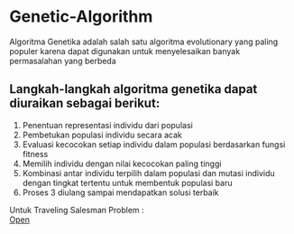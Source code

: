 # Genetic-Algorithm

Algoritma Genetika adalah salah satu algoritma evolutionary yang paling populer karena dapat digunakan untuk menyelesaikan banyak permasalahan yang berbeda

## **Langkah-langkah algoritma genetika dapat diuraikan sebagai berikut**:

1. Penentuan representasi individu dari populasi
2. Pembetukan populasi individu secara acak
3. Evaluasi kecocokan setiap individu dalam populasi berdasarkan fungsi fitness
4. Memilih individu dengan nilai kecocokan paling tinggi
5. Kombinasi antar individu terpilih dalam populasi dan mutasi individu dengan tingkat tertentu untuk membentuk populasi baru
6. Proses 3 diulang sampai mendapatkan solusi terbaik

Untuk Traveling Salesman Problem :<br>
[Open](https://github.com/alanCatur/Tugas_Genetic-Algorithm/blob/main/GeneticAlgorithmTSP_AlanCaturNugraha_06111840000100.ipynb)
